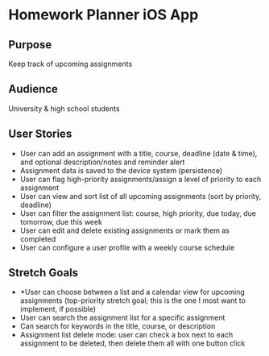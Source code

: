 #  Homework Planner iOS App
## Purpose
Keep track of upcoming assignments

## Audience
University & high school students

## User Stories
* User can add an assignment with a title, course, deadline (date & time), and optional description/notes and reminder alert
* Assignment data is saved to the device system (persistence)
* User can flag high-priority assignments/assign a level of priority to each assignment
* User can view and sort list of all upcoming assignments (sort by priority, deadline)
* User can filter the assignment list: course, high priority, due today, due tomorrow, due this week
* User can edit and delete existing assignments or mark them as completed
* User can configure a user profile with a weekly course schedule

## Stretch Goals
* *User can choose between a list and a calendar view for upcoming assignments (top-priority stretch goal; this is the one I most want to implement, if possible)
* User can search the assignment list for a specific assignment
* Can search for keywords in the title, course, or description
* Assignment list delete mode: user can check a box next to each assignment to be deleted, then delete them all with one button click
